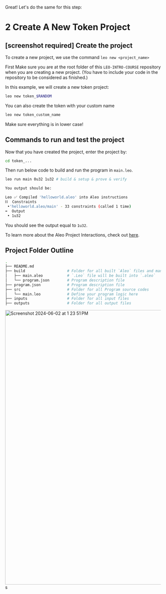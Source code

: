 Great! Let's do the same for this step:


# 2 Create A New Token Project

## [screenshot required] Create the project
To create a new project, we use the command `leo new <project_name>`

First Make sure you are at the root folder of this `LEO-INTRO-COURSE` repository when you are creating a new project. (You have to include your code in the repository to be considered as finished.)

In this example, we will create a new token project:
```bash
leo new token_$RANDOM
```
You can also create the token with your custom name
```bash
leo new token_custom_name
```
Make sure everything is in lower case!

## Commands to run and test the project

Now that you have created the project, enter the project by:
```bash
cd token_...
```

Then run below code to build and run the program in `main.leo`.
```bash
leo run main 0u32 1u32 # build & setup & prove & verify

You output should be:

Leo ✅ Compiled 'helloworld.aleo' into Aleo instructions
⛓  Constraints
 •'helloworld.aleo/main' - 33 constraints (called 1 time)
➡️  Output
 • 1u32
```

You should see the output equal to `1u32`.

To learn more about the Aleo Project Interactions, check out [here](https://developer.aleo.org/leo/hello).

## Project Folder Outline

```bash
.
├── README.md
├── build                   # Folder for all built `Aleo` files and manifest file.
│   ├── main.aleo           # `.Leo` file will be built into `.aleo`
│   └── program.json        # Program description file
├── program.json            # Program description file
├── src                     # Folder for all Program source codes
│   └── main.leo            # Define your program logic here
├── inputs                  # Folder for all input files
├── outputs                 # Folder for all output files
```

<img width="886" alt="Screenshot 2024-06-02 at 1 23 51 PM" src="https://github.com/quyenducngo/leo-intro-course/assets/27698009/331c74ef-6e77-4dc1-8ff9-815cfc38dfa7">
s
